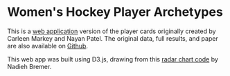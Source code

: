 # Women's Hockey Player Archetypes

This is a [web application](https://player-archetypes.netlify.app/) version of the player cards originally created by Carleen Markey and Nayan Patel. The original data, full results, and paper are also available on [Github](https://github.com/cmarkey/Player-Clustering).

This web app was built using D3.js, drawing from this [radar chart code](http://bl.ocks.org/nbremer/21746a9668ffdf6d8242) by Nadieh Bremer.
